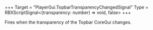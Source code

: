 +++
Target = "PlayerGui.TopbarTransparencyChangedSignal"
Type = RBXScriptSignal<(transparency: number) => void, false>
+++

Fires when the transparency of the Topbar CoreGui changes.